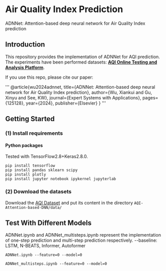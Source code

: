 # Air Quality Index Prediction

ADNNet: Attention-based deep neural network for Air Quality Index prediction


## Introduction

This repository provides the implementation of ADNNet for AQI prediction. The experiments have been performed datasets:  [**AQI Online Testing and Analysis Platform**](https://www.aqistudy.cn/).

If you use this repo, please cite our paper:

'''
@article{wu2024adnnet,
  title={ADNNet: Attention-based deep neural network for Air Quality Index prediction},
  author={Wu, Xiankui and Gu, Xinyu and See, KW},
  journal={Expert Systems with Applications},
  pages={125128},
  year={2024},
  publisher={Elsevier}
}
'''

## Getting Started

### (1) Install requirements

#### Python packages
Tested with TensorFlow2.8+Keras2.8.0.

    pip install tensorflow
    pip install pandas sklearn scipy
    pip install plotly
    pip install jupyter notebook ipykernel jupyterlab

### (2) Download the datasets

Download the [AQI Dataset](https://www.aqistudy.cn/) and put its content in the directory `AQI-Attention-based-DNN/data/`





  
## Test With Different Models
  
ADNNet.ipynb and ADNNet_multisteps.ipynb represent the implementation of one-step prediction and multi-step prediction respectively. 
--baseline: LSTM, N-BEATS, Informer, Autoformer 
  

```  
ADNNet.ipynb --feature=0 --model=0  
```
 
```
ADNNet_multisteps.ipynb --feature=0 --model=0  
```


